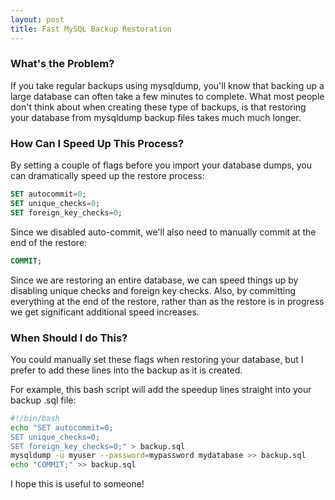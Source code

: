 ```yaml
---
layout: post
title: Fast MySQL Backup Restoration
---
```


### What's the Problem?

If you take regular backups using mysqldump, you'll know that backing up a large database can often take a few minutes to complete. What most people don't think about when creating these type of backups, is that restoring your database from mysqldump backup files takes much much longer.

### How Can I Speed Up This Process?

By setting a couple of flags before you import your database dumps, you can dramatically speed up the restore process:

```sql
SET autocommit=0;
SET unique_checks=0;
SET foreign_key_checks=0;
```

Since we disabled auto-commit, we'll also need to manually commit at the end of the restore:

```sql
COMMIT;
```

Since we are restoring an entire database, we can speed things up by disabling unique checks and foreign key checks. Also, by committing everything at the end of the restore, rather than as the restore is in progress we get significant additional speed increases.

### When Should I do This?

You could manually set these flags when restoring your database, but I prefer to add these lines into the backup as it is created.

For example, this bash script will add the speedup lines straight into your backup .sql file:

```bash
#!/bin/bash
echo "SET autocommit=0;
SET unique_checks=0;
SET foreign_key_checks=0;" > backup.sql
mysqldump -u myuser --password=mypassword mydatabase >> backup.sql
echo "COMMIT;" >> backup.sql
```

I hope this is useful to someone!
